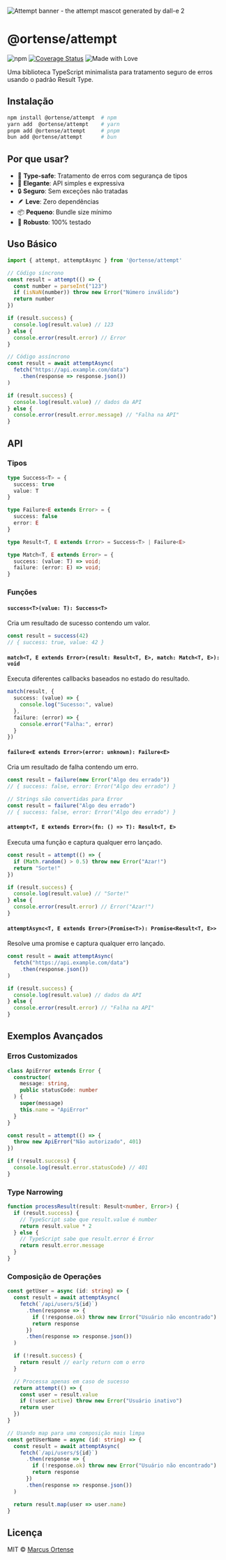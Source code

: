 ![Attempt banner - the attempt mascot generated by dall-e 2](https://raw.githubusercontent.com/ortense/attempt/main/media/mascot.png)

# @ortense/attempt
![npm](https://img.shields.io/npm/v/@ortense/attempt)
[![Coverage Status](https://coveralls.io/repos/github/ortense/attempt/badge.svg)](https://coveralls.io/github/ortense/attempt)
![Made with Love](https://img.shields.io/badge/Made%20with-%E2%9D%A4-red)

Uma biblioteca TypeScript minimalista para tratamento seguro de erros usando o padrão Result Type.

## Instalação

```bash
npm install @ortense/attempt  # npm
yarn add  @ortense/attempt    # yarn
pnpm add @ortense/attempt     # pnpm
bun add @ortense/attempt      # bun
```

## Por que usar?

- 🎯 **Type-safe**: Tratamento de erros com segurança de tipos
- 🎨 **Elegante**: API simples e expressiva
- 🔒 **Seguro**: Sem exceções não tratadas
- 🪶 **Leve**: Zero dependências
- 📦 **Pequeno**: Bundle size mínimo
- 💪 **Robusto**: 100% testado

## Uso Básico

```typescript
import { attempt, attemptAsync } from '@ortense/attempt'

// Código síncrono
const result = attempt(() => {
  const number = parseInt("123")
  if (isNaN(number)) throw new Error("Número inválido")
  return number
})

if (result.success) {
  console.log(result.value) // 123
} else {
  console.error(result.error) // Error
}

// Código assíncrono
const result = await attemptAsync(
  fetch("https://api.example.com/data")
    .then(response => response.json())
)

if (result.success) {
  console.log(result.value) // dados da API
} else {
  console.error(result.error.message) // "Falha na API"
}
```

## API

### Tipos

```typescript
type Success<T> = {
  success: true
  value: T
}

type Failure<E extends Error> = {
  success: false
  error: E
}

type Result<T, E extends Error> = Success<T> | Failure<E>

type Match<T, E extends Error> = {
  success: (value: T) => void;
  failure: (error: E) => void;
}
```

### Funções

#### `success<T>(value: T): Success<T>`
Cria um resultado de sucesso contendo um valor.

```typescript
const result = success(42)
// { success: true, value: 42 }
```

#### `match<T, E extends Error>(result: Result<T, E>, match: Match<T, E>): void`
Executa diferentes callbacks baseados no estado do resultado.

```typescript
match(result, {
  success: (value) => {
    console.log("Sucesso:", value)
  },
  failure: (error) => {
    console.error("Falha:", error)
  }
})
```

#### `failure<E extends Error>(error: unknown): Failure<E>`
Cria um resultado de falha contendo um erro.

```typescript
const result = failure(new Error("Algo deu errado"))
// { success: false, error: Error("Algo deu errado") }

// Strings são convertidas para Error
const result = failure("Algo deu errado")
// { success: false, error: Error("Algo deu errado") }
```

#### `attempt<T, E extends Error>(fn: () => T): Result<T, E>`
Executa uma função e captura qualquer erro lançado.

```typescript
const result = attempt(() => {
  if (Math.random() > 0.5) throw new Error("Azar!")
  return "Sorte!"
})

if (result.success) {
  console.log(result.value) // "Sorte!"
} else {
  console.error(result.error) // Error("Azar!")
}
```

#### `attemptAsync<T, E extends Error>(Promise<T>): Promise<Result<T, E>>`
Resolve uma promise e captura qualquer erro lançado.

```typescript
const result = await attemptAsync(
  fetch("https://api.example.com/data")
    .then(response.json())
)

if (result.success) {
  console.log(result.value) // dados da API
} else {
  console.error(result.error) // "Falha na API"
}
```

## Exemplos Avançados

### Erros Customizados

```typescript
class ApiError extends Error {
  constructor(
    message: string,
    public statusCode: number
  ) {
    super(message)
    this.name = "ApiError"
  }
}

const result = attempt(() => {
  throw new ApiError("Não autorizado", 401)
})

if (!result.success) {
  console.log(result.error.statusCode) // 401
}
```

### Type Narrowing

```typescript
function processResult(result: Result<number, Error>) {
  if (result.success) {
    // TypeScript sabe que result.value é number
    return result.value * 2
  } else {
    // TypeScript sabe que result.error é Error
    return result.error.message
  }
}
```

### Composição de Operações

```typescript
const getUser = async (id: string) => {
  const result = await attemptAsync(
    fetch(`/api/users/${id}`)
      .then(response => {
        if (!response.ok) throw new Error("Usuário não encontrado")
        return response
      })
      .then(response => response.json())
  )

  if (!result.success) {
    return result // early return com o erro
  }

  // Processa apenas em caso de sucesso
  return attempt(() => {
    const user = result.value
    if (!user.active) throw new Error("Usuário inativo")
    return user
  })
}

// Usando map para uma composição mais limpa
const getUserName = async (id: string) => {
  const result = await attemptAsync(
    fetch(`/api/users/${id}`)
      .then(response => {
        if (!response.ok) throw new Error("Usuário não encontrado")
        return response
      })
      .then(response => response.json())
  )

  return result.map(user => user.name)
}
```

## Licença

MIT © [Marcus Ortense](https://github.com/ortense)